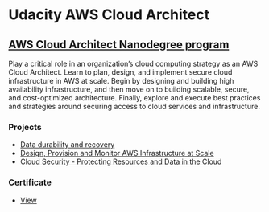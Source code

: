 # Udacity AWS Cloud Architect
## [AWS Cloud Architect Nanodegree program](https://www.udacity.com/course/aws-cloud-architect-nanodegree--nd063)

Play a critical role in an organization’s cloud computing strategy as an AWS Cloud Architect. Learn to plan, design, and implement secure cloud infrastructure in AWS at scale. Begin by designing and building high availability infrastructure, and then move on to building scalable, secure, and cost-optimized architecture. Finally, explore and execute best practices and strategies around securing access to cloud services and infrastructure.

### Projects

- [Data durability and recovery](./recoverability-In-aws)
- [Design, Provision and Monitor AWS Infrastructure at Scale](./design-provision-monitor-aws-Infra-at-scale)
- [Cloud Security - Protecting Resources and Data in the Cloud](./cloud-security-protecting-resources-data-cloud)


### Certificate

- [View](https://confirm.udacity.com/WDJDDNMM)